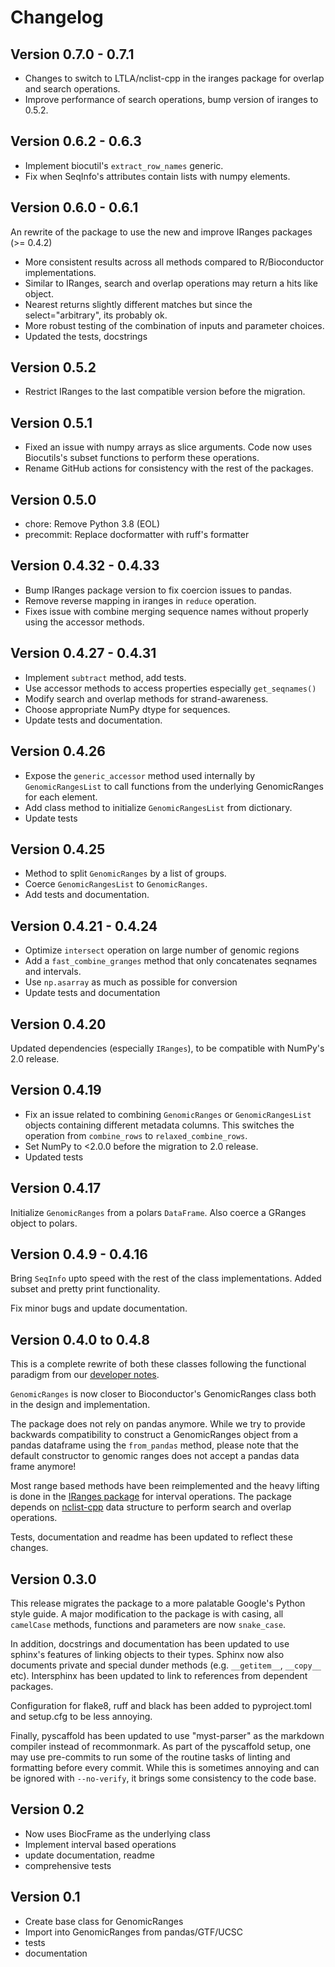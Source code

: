 # Changelog

## Version 0.7.0 - 0.7.1

- Changes to switch to LTLA/nclist-cpp in the iranges package for overlap and search operations.
- Improve performance of search operations, bump version of iranges to 0.5.2.

## Version 0.6.2 - 0.6.3

- Implement biocutil's `extract_row_names` generic.
- Fix when SeqInfo's attributes contain lists with numpy elements.

## Version 0.6.0 - 0.6.1

An rewrite of the package to use the new and improve IRanges packages (>= 0.4.2)

- More consistent results across all methods compared to R/Bioconductor implementations.
- Similar to IRanges, search and overlap operations may return a hits like object.
- Nearest returns slightly different matches but since the select="arbitrary", its probably ok.
- More robust testing of the combination of inputs and parameter choices.
- Updated the tests, docstrings

## Version 0.5.2

- Restrict IRanges to the last compatible version before the migration.

## Version 0.5.1

- Fixed an issue with numpy arrays as slice arguments. Code now uses Biocutils's subset functions to perform these operations.
- Rename GitHub actions for consistency with the rest of the packages.

## Version 0.5.0

- chore: Remove Python 3.8 (EOL)
- precommit: Replace docformatter with ruff's formatter

## Version 0.4.32 - 0.4.33

- Bump IRanges package version to fix coercion issues to pandas.
- Remove reverse mapping in iranges in `reduce` operation.
- Fixes issue with combine merging sequence names without properly using the accessor methods.

## Version 0.4.27 - 0.4.31

- Implement `subtract` method, add tests.
- Use accessor methods to access properties especially `get_seqnames()`
- Modify search and overlap methods for strand-awareness.
- Choose appropriate NumPy dtype for sequences.
- Update tests and documentation.

## Version 0.4.26

- Expose the `generic_accessor` method used internally by `GenomicRangesList` to call functions from the underlying GenomicRanges for each element.
- Add class method to initialize `GenomicRangesList` from dictionary.
- Update tests

## Version 0.4.25

- Method to split `GenomicRanges` by a list of groups.
- Coerce `GenomicRangesList` to `GenomicRanges`.
- Add tests and documentation.


## Version 0.4.21 - 0.4.24

- Optimize `intersect` operation on large number of genomic regions
- Add a `fast_combine_granges` method that only concatenates seqnames and intervals.
- Use `np.asarray` as much as possible for conversion
- Update tests and documentation

## Version 0.4.20

Updated dependencies (especially `IRanges`), to be compatible with NumPy's 2.0 release.

## Version 0.4.19

- Fix an issue related to combining `GenomicRanges` or `GenomicRangesList` objects containing different metadata columns. This switches the operation from `combine_rows` to `relaxed_combine_rows`.
- Set NumPy to <2.0.0 before the migration to 2.0 release.
- Updated tests

## Version 0.4.17

Initialize `GenomicRanges` from a polars `DataFrame`. Also coerce a GRanges object
to polars.

## Version 0.4.9 - 0.4.16

Bring `SeqInfo` upto speed with the rest of the class implementations. Added subset and pretty print functionality.

Fix minor bugs and update documentation.

## Version 0.4.0 to 0.4.8

This is a complete rewrite of both these classes following the functional paradigm from our [developer notes](https://github.com/BiocPy/developer_guide#use-functional-discipline).

`GenomicRanges` is now closer to Bioconductor's GenomicRanges class both in the design and implementation.

The package does not rely on pandas anymore. While we try to provide backwards compatibility to construct a GenomicRanges object from a pandas dataframe using the `from_pandas` method, please note that the default constructor to genomic ranges does not accept a pandas data frame anymore!

Most range based methods have been reimplemented and the heavy lifting is done in the [IRanges package](https://github.com/BiocPy/IRanges) for interval operations. The package depends on [nclist-cpp](https://github.com/LTLA/nclist-cpp) data structure to perform search and overlap operations.

Tests, documentation and readme has been updated to reflect these changes.

## Version 0.3.0

This release migrates the package to a more palatable Google's Python style guide. A major modification to the package is with casing, all `camelCase` methods, functions and parameters are now `snake_case`.

In addition, docstrings and documentation has been updated to use sphinx's features of linking objects to their types. Sphinx now also documents private and special dunder methods (e.g. `__getitem__`, `__copy__` etc). Intersphinx has been updated to link to references from dependent packages.

Configuration for flake8, ruff and black has been added to pyproject.toml and setup.cfg to be less annoying.

Finally, pyscaffold has been updated to use "myst-parser" as the markdown compiler instead of recommonmark. As part of the pyscaffold setup, one may use pre-commits to run some of the routine tasks of linting and formatting before every commit. While this is sometimes annoying and can be ignored with `--no-verify`, it brings some consistency to the code base.

## Version 0.2

- Now uses BiocFrame as the underlying class
- Implement interval based operations
- update documentation, readme
- comprehensive tests

## Version 0.1

- Create base class for GenomicRanges
- Import into GenomicRanges from pandas/GTF/UCSC
- tests
- documentation
